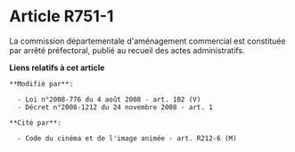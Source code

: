 # Article R751-1

La     commission départementale d'aménagement commercial est constituée par arrêté préfectoral, publié au recueil des actes
administratifs.

**Liens relatifs à cet article**

	**Modifié par**:

	  - Loi n°2008-776 du 4 août 2008 - art. 102 (V)
	  - Décret n°2008-1212 du 24 novembre 2008 - art. 1

	**Cité par**:

	  - Code du cinéma et de l'image animée - art. R212-6 (M)
